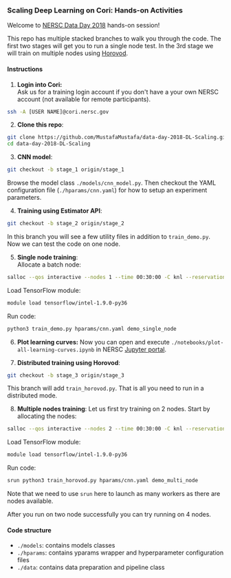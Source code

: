 ### Scaling Deep Learning on Cori: Hands-on Activities
Welcome to [NERSC Data Day 2018](https://www.nersc.gov/users/training/data-day/data-day-2018/) hands-on session!  

This repo has multiple stacked branches to walk you through the code. The first
two stages will get you to run a single node test. In the 3rd stage we will train on multiple
nodes using [Horovod](https://github.com/uber/horovod).  

#### Instructions
1. **Login into Cori:**  
Ask us for a training login account if you don't have a your own NERSC account (not available for remote participants).  
```bash
ssh -A [USER NAME]@cori.nersc.gov
```

2. **Clone this repo**:  
```bash
git clone https://github.com/MustafaMustafa/data-day-2018-DL-Scaling.git
cd data-day-2018-DL-Scaling
```

3. **CNN model**:  
```bash
git checkout -b stage_1 origin/stage_1
```
Browse the model class `./models/cnn_model.py`. Then checkout the YAML configuration file (`./hparams/cnn.yaml`) for how to setup an experiment parameters.  

4. **Training using Estimator API**:  
```bash
git checkout -b stage_2 origin/stage_2
```
In this branch you will see a few utility files in addition to `train_demo.py`. Now we can test the code on one node.

5. **Single node training**:  
Allocate a batch node:
```bash
salloc --qos interactive --nodes 1 --time 00:30:00 -C knl --reservation scaleday
```
  
Load TensorFlow module:  
```bash
module load tensorflow/intel-1.9.0-py36
```
  
Run code:  
```bash
python3 train_demo.py hparams/cnn.yaml demo_single_node
```
6. **Plot learning curves:**
Now you can open and execute `./notebooks/plot-all-learning-curves.ipynb` in NERSC [Jupyter portal](http://jupyter-dev.nersc.gov).  

7. **Distributed training using Horovod**:
```bash
git checkout -b stage_3 origin/stage_3
```
This branch will add `train_horovod.py`. That is all you need to run in a distributed mode.  

8. **Multiple nodes training**:
Let us first try training on 2 nodes. Start by allocating the nodes:
```bash
salloc --qos interactive --nodes 2 --time 00:30:00 -C knl --reservation scaleday
```
  
Load TensorFlow module:  
```bash
module load tensorflow/intel-1.9.0-py36
```
  
Run code:  
```bash
srun python3 train_horovod.py hparams/cnn.yaml demo_multi_node
```
Note that we need to use `srun` here to launch as many workers as there are nodes available.  

After you run on two node successfully you can try running on 4 nodes.

#### Code structure
- `./models`: contains models classes  
- `./hparams`: contains yparams wrapper and hyperparameter configuration files  
- `./data`: contains data preparation and pipeline class  
